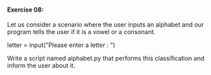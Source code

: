 #### Exercise 08:
Let us consider a scenario where the user inputs an alphabet and our program tells the user if it is a vowel or a consonant.

letter = input("Please enter a letter : ")

Write a script named alphabet.py that performs this classification and inform the user about it.
